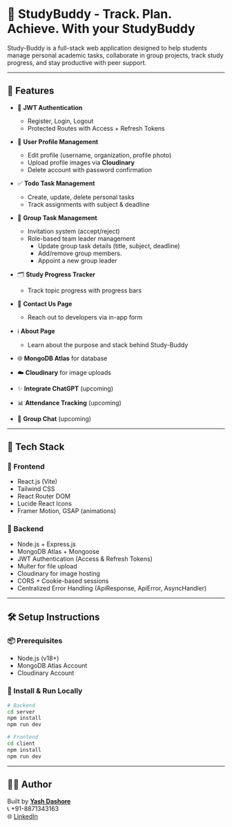 # 🧠 StudyBuddy - Track. Plan. Achieve. With your StudyBuddy

Study-Buddy is a full-stack web application designed to help students manage personal academic tasks, collaborate in group projects, track study progress, and stay productive with peer support.

---

## 🚀 Features

- 🔐 **JWT Authentication**
  - Register, Login, Logout
  - Protected Routes with Access + Refresh Tokens
- 👤 **User Profile Management**
  - Edit profile (username, organization, profile photo)
  - Upload profile images via **Cloudinary**
  - Delete account with password confirmation
- ✅ **Todo Task Management**
  - Create, update, delete personal tasks
  - Track assignments with subject & deadline
- 👥 **Group Task Management**

  - Invitation system (accept/reject)
  - Role-based team leader management
    - Update group task details (title, subject, deadline)
    - Add/remove group members.
    - Appoint a new group leader

- 🗂️ **Study Progress Tracker**
  - Track topic progress with progress bars
- 📨 **Contact Us Page**

  - Reach out to developers via in-app form

- ℹ️ **About Page**
  - Learn about the purpose and stack behind Study-Buddy
- 🌐 **MongoDB Atlas** for database
- ☁️ **Cloudinary** for image uploads
- ✨ **Integrate ChatGPT** (upcoming)
- 📊 **Attendance Tracking** (upcoming)
- 💬 **Group Chat** (upcoming)

---

## 🧰 Tech Stack

### 🔹 Frontend

- React.js (Vite)
- Tailwind CSS
- React Router DOM
- Lucide React Icons
- Framer Motion, GSAP (animations)

### 🔸 Backend

- Node.js + Express.js
- MongoDB Atlas + Mongoose
- JWT Authentication (Access & Refresh Tokens)
- Multer for file upload
- Cloudinary for image hosting
- CORS + Cookie-based sessions
- Centralized Error Handling (ApiResponse, ApiError, AsyncHandler)

---

## 🛠️ Setup Instructions

### 📦 Prerequisites

- Node.js (v18+)
- MongoDB Atlas Account
- Cloudinary Account

### 🔧 Install & Run Locally

```bash
# Backend
cd server
npm install
npm run dev

# Frontend
cd client
npm install
npm run dev

```

---

## 🙋‍♂️ Author

Built by **[Yash Dashore](mailto:yash.dashore1@gmail.com)**  
📞 +91-8871343163  
🌐 [LinkedIn](https://www.linkedin.com/in/yash-dashore-271264265/)
